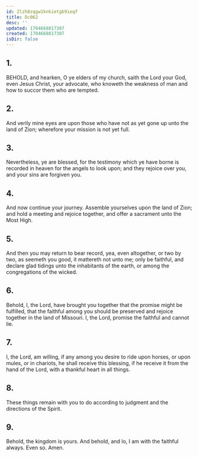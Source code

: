 ```yaml
---
id: 2lzh8zqgw1knkietgb9ieqf
title: Dc062
desc: ''
updated: 1704668817307
created: 1704668817307
isDir: false
---
```

## 1.
BEHOLD, and hearken, O ye elders of my church, saith the Lord your God, even Jesus Christ, your advocate, who knoweth the weakness of man and how to succor them who are tempted.
## 2.
And verily mine eyes are upon those who have not as yet gone up unto the land of Zion; wherefore your mission is not yet full.
## 3.
Nevertheless, ye are blessed, for the testimony which ye have borne is recorded in heaven for the angels to look upon; and they rejoice over you, and your sins are forgiven you.
## 4.
And now continue your journey. Assemble yourselves upon the land of Zion; and hold a meeting and rejoice together, and offer a sacrament unto the Most High.
## 5.
And then you may return to bear record, yea, even altogether, or two by two, as seemeth you good, it mattereth not unto me; only be faithful, and declare glad tidings unto the inhabitants of the earth, or among the congregations of the wicked.
## 6.
Behold, I, the Lord, have brought you together that the promise might be fulfilled, that the faithful among you should be preserved and rejoice together in the land of Missouri. I, the Lord, promise the faithful and cannot lie.
## 7.
I, the Lord, am willing, if any among you desire to ride upon horses, or upon mules, or in chariots, he shall receive this blessing, if he receive it from the hand of the Lord, with a thankful heart in all things.
## 8.
These things remain with you to do according to judgment and the directions of the Spirit.
## 9.
Behold, the kingdom is yours. And behold, and lo, I am with the faithful always. Even so. Amen.
